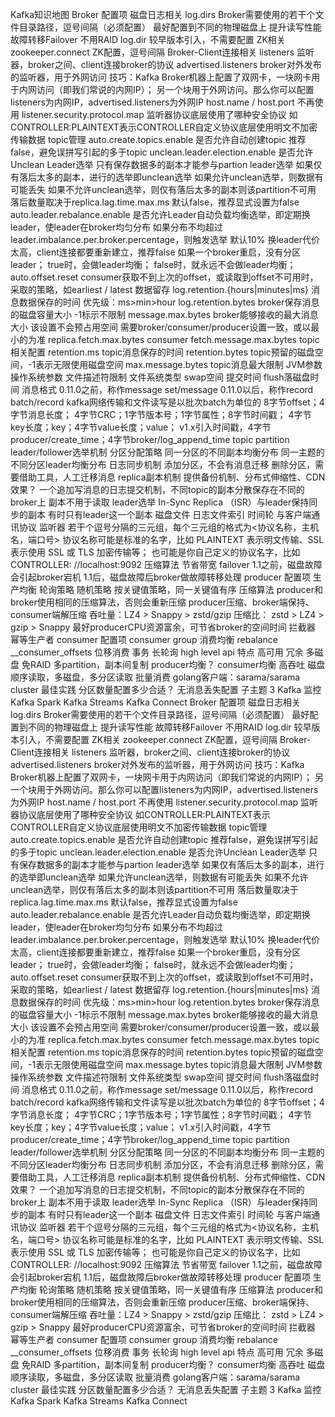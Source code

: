 Kafka知识地图
	Broker
		配置项
			磁盘日志相关
				log.dirs
					Broker需要使用的若干个文件目录路径，逗号间隔（必须配置）
					最好配置到不同的物理磁盘上
						提升读写性能
						故障转移Failover
						不用RAID
				log.dir
					较早版本引入，不需要配置
			ZK相关
				zookeeper.connect
					ZK配置，逗号间隔
			Broker-Client连接相关
				listeners
					监听器，broker之间、client连接broker的协议
				advertised.listeners
					broker对外发布的监听器，用于外网访问
					技巧：Kafka Broker机器上配置了双网卡，一块网卡用于内网访问（即我们常说的内网IP）；
另一个块用于外网访问。那么你可以配置listeners为内网IP，advertised.listeners为外网IP
				host.name / host.port
					不再使用
				listener.security.protocol.map
					监听器协议底层使用了哪种安全协议
					如CONTROLLER:PLAINTEXT表示CONTROLLER自定义协议底层使用明文不加密传输数据
			topic管理
				auto.create.topics.enable
					是否允许自动创建topic
					推荐false，避免误拼写引起的多于topic
				unclean.leader.election.enable
					是否允许Unclean Leader选举
					只有保存数据多的副本才能参与partion leader选举
如果仅有落后太多的副本，进行的选举即unclean选举
如果允许unclean选举，则数据有可能丢失
如果不允许unclean选举，则仅有落后太多的副本则该partition不可用
					落后数量取决于replica.lag.time.max.ms
					默认false，推荐显式设置为false
				auto.leader.rebalance.enable
					是否允许Leader自动负载均衡选举，即定期换leader，使leader在broker均匀分布
					如果分布不均超过leader.imbalance.per.broker.percentage，则触发选举
默认10%
					换leader代价太高，client连接都要重新建立，推荐false
					如果一个broker重启，没有分区leader；
true时，会做leader均衡；
false时，就永远不会做leader均衡；
				auto.offset.reset
					consumer获取不到上次的offset，或读取到offset不可用时，采取的策略，如earliest / latest
			数据留存
				log.retention.{hours|minutes|ms}
					消息数据保存的时间
					优先级：ms>min>hour
				log.retention.bytes
					broker保存消息的磁盘容量大小
					-1标示不限制
				message.max.bytes
					broker能够接收的最大消息大小
					该设置不会预占用空间
					需要broker/consumer/producer设置一致，或以最小的为准
replica.fetch.max.bytes
consumer fetch.message.max.bytes
			topic相关配置
				retention.ms
					topic消息保存的时间
				retention.bytes
					topic预留的磁盘空间，-1表示无限使用磁盘空间
				max.message.bytes
					topic消息最大限制
			JVM参数
			操作系统参数
				文件描述符限制
				文件系统类型
				swap空间
				提交时间
					flush落磁盘时间
		消息格式
			0.11.0之前，称作message set/message
0.11.0以后，称作record batch/record
			kafka网络传输和文件读写是以批次batch为单位的
			8字节offset；4字节消息长度；
			4字节CRC；1字节版本号；1字节属性；8字节时间戳；
4字节key长度；key；4字节value长度；value；
				v1.x引入时间戳，4字节producer/create_time；4字节broker/log_append_time
		topic
		partition
			leader/follower选举机制
			分区分配策略
				同一分区的不同副本均衡分布
				同一主题的不同分区leader均衡分布
			日志同步机制
			添加分区，不会有消息迁移
			删除分区，需要借助工具，人工迁移消息
		replica副本机制
			提供备份机制、分布式伸缩性、CDN效果？
			一个追加写消息的日志提交机制，不同topic的副本分散保存在不同的broker上
副本不用于读取
			leader选举
			In-Sync Replica （ISR）与leader保持同步的副本
				有时只有leader这一个副本
		磁盘文件
			日志文件索引
		时间轮
		与客户端通讯协议
		监听器
			若干个逗号分隔的三元组，每个三元组的格式为<协议名称，主机名，端口号>
协议名称可能是标准的名字，比如 PLAINTEXT 表示明文传输、SSL 表示使用 SSL 或 TLS 加密传输等；
也可能是你自己定义的协议名字，比如CONTROLLER: //localhost:9092
		压缩算法
			节省带宽
		failover
			1.1之前，磁盘故障会引起broker宕机
1.1后，磁盘故障后broker做故障转移处理
	producer
		配置项
		生产均衡
			轮询策略
			随机策略
			按关键值策略，同一关键值有序
		压缩算法
			producer和broker使用相同的压缩算法，否则会重新压缩
			producer压缩、broker端保持、consumer端解压缩
			吞吐量：LZ4 > Snappy > zstd/gzip
			压缩比： zstd > LZ4 > gzip > Snappy
			最好producerCPU资源富余，可节省broker的空间时间
		拦截器
		幂等生产者
	consumer
		配置项
		consumer group
			消费均衡 rebalance
		__consumer_offsets
		位移消费
		事务
		长轮询
		high level api
	特点
		高可用
			冗余
				多磁盘
				免RAID
				多partition，副本间复制
			producer均衡？
			consumer均衡
		高吞吐
			磁盘顺序读取，多磁盘，多分区读取
			批量消费
	golang客户端：sarama/sarama cluster
	最佳实践
		分区数量配置多少合适？
		无消息丢失配置
		子主题 3
	Kafka 监控
	Kafka Spark
	Kafka Streams
	Kafka Connect
Broker
	配置项
		磁盘日志相关
			log.dirs
				Broker需要使用的若干个文件目录路径，逗号间隔（必须配置）
				最好配置到不同的物理磁盘上
					提升读写性能
					故障转移Failover
					不用RAID
			log.dir
				较早版本引入，不需要配置
		ZK相关
			zookeeper.connect
				ZK配置，逗号间隔
		Broker-Client连接相关
			listeners
				监听器，broker之间、client连接broker的协议
			advertised.listeners
				broker对外发布的监听器，用于外网访问
				技巧：Kafka Broker机器上配置了双网卡，一块网卡用于内网访问（即我们常说的内网IP）；
另一个块用于外网访问。那么你可以配置listeners为内网IP，advertised.listeners为外网IP
			host.name / host.port
				不再使用
			listener.security.protocol.map
				监听器协议底层使用了哪种安全协议
				如CONTROLLER:PLAINTEXT表示CONTROLLER自定义协议底层使用明文不加密传输数据
		topic管理
			auto.create.topics.enable
				是否允许自动创建topic
				推荐false，避免误拼写引起的多于topic
			unclean.leader.election.enable
				是否允许Unclean Leader选举
				只有保存数据多的副本才能参与partion leader选举
如果仅有落后太多的副本，进行的选举即unclean选举
如果允许unclean选举，则数据有可能丢失
如果不允许unclean选举，则仅有落后太多的副本则该partition不可用
				落后数量取决于replica.lag.time.max.ms
				默认false，推荐显式设置为false
			auto.leader.rebalance.enable
				是否允许Leader自动负载均衡选举，即定期换leader，使leader在broker均匀分布
				如果分布不均超过leader.imbalance.per.broker.percentage，则触发选举
默认10%
				换leader代价太高，client连接都要重新建立，推荐false
				如果一个broker重启，没有分区leader；
true时，会做leader均衡；
false时，就永远不会做leader均衡；
			auto.offset.reset
				consumer获取不到上次的offset，或读取到offset不可用时，采取的策略，如earliest / latest
		数据留存
			log.retention.{hours|minutes|ms}
				消息数据保存的时间
				优先级：ms>min>hour
			log.retention.bytes
				broker保存消息的磁盘容量大小
				-1标示不限制
			message.max.bytes
				broker能够接收的最大消息大小
				该设置不会预占用空间
				需要broker/consumer/producer设置一致，或以最小的为准
replica.fetch.max.bytes
consumer fetch.message.max.bytes
		topic相关配置
			retention.ms
				topic消息保存的时间
			retention.bytes
				topic预留的磁盘空间，-1表示无限使用磁盘空间
			max.message.bytes
				topic消息最大限制
		JVM参数
		操作系统参数
			文件描述符限制
			文件系统类型
			swap空间
			提交时间
				flush落磁盘时间
	消息格式
		0.11.0之前，称作message set/message
0.11.0以后，称作record batch/record
		kafka网络传输和文件读写是以批次batch为单位的
		8字节offset；4字节消息长度；
		4字节CRC；1字节版本号；1字节属性；8字节时间戳；
4字节key长度；key；4字节value长度；value；
			v1.x引入时间戳，4字节producer/create_time；4字节broker/log_append_time
	topic
	partition
		leader/follower选举机制
		分区分配策略
			同一分区的不同副本均衡分布
			同一主题的不同分区leader均衡分布
		日志同步机制
		添加分区，不会有消息迁移
		删除分区，需要借助工具，人工迁移消息
	replica副本机制
		提供备份机制、分布式伸缩性、CDN效果？
		一个追加写消息的日志提交机制，不同topic的副本分散保存在不同的broker上
副本不用于读取
		leader选举
		In-Sync Replica （ISR）与leader保持同步的副本
			有时只有leader这一个副本
	磁盘文件
		日志文件索引
	时间轮
	与客户端通讯协议
	监听器
		若干个逗号分隔的三元组，每个三元组的格式为<协议名称，主机名，端口号>
协议名称可能是标准的名字，比如 PLAINTEXT 表示明文传输、SSL 表示使用 SSL 或 TLS 加密传输等；
也可能是你自己定义的协议名字，比如CONTROLLER: //localhost:9092
	压缩算法
		节省带宽
	failover
		1.1之前，磁盘故障会引起broker宕机
1.1后，磁盘故障后broker做故障转移处理
producer
	配置项
	生产均衡
		轮询策略
		随机策略
		按关键值策略，同一关键值有序
	压缩算法
		producer和broker使用相同的压缩算法，否则会重新压缩
		producer压缩、broker端保持、consumer端解压缩
		吞吐量：LZ4 > Snappy > zstd/gzip
		压缩比： zstd > LZ4 > gzip > Snappy
		最好producerCPU资源富余，可节省broker的空间时间
	拦截器
	幂等生产者
consumer
	配置项
	consumer group
		消费均衡 rebalance
	__consumer_offsets
	位移消费
	事务
	长轮询
	high level api
特点
	高可用
		冗余
			多磁盘
			免RAID
			多partition，副本间复制
		producer均衡？
		consumer均衡
	高吞吐
		磁盘顺序读取，多磁盘，多分区读取
		批量消费
golang客户端：sarama/sarama cluster
最佳实践
	分区数量配置多少合适？
	无消息丢失配置
	子主题 3
Kafka 监控
Kafka Spark
Kafka Streams
Kafka Connect